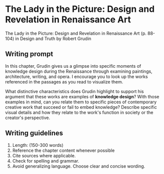 # The Lady in the Picture: Design and Revelation in Renaissance Art

The Lady in the Picture: Design and Revelation in Renaissance Art \(p. 88-104\) in Design and Truth by Robert Grudin

## Writing prompt

In this chapter, Grudin gives us a glimpse into specific moments of knowledge design during the Renaissance through examining  paintings, architecture, writing, and opera. I encourage you to look up the works referenced in the passages as you read to visualize them. 

What distinctive characteristics does Grudin highlight to support his argument that these works are examples of **knowledge design**? With those examples in mind, can you relate them to specific pieces of contemporary creative work that succeed or fail to embed knowledge? Describe specific visual details and how they relate to the work's function in society or the creator's perspective.

## Writing guidelines

1. Length: \(150-300 words\)
2. Reference the chapter content whenever possible
3. Cite sources where applicable.
4. Check for spelling and grammar.
5. Avoid generalizing language. Choose clear and concise wording.




